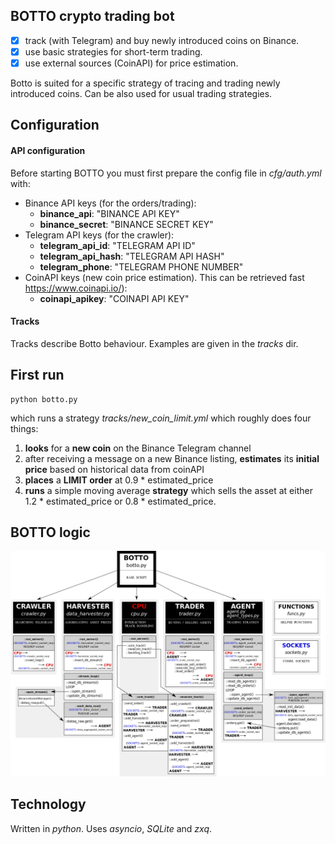 ## BOTTO crypto trading bot
- [x] track (with Telegram) and buy newly introduced coins on Binance.
- [x] use basic strategies for short-term trading.
- [x] use external sources (CoinAPI) for price estimation.

Botto is suited for a specific strategy of tracing and trading newly introduced coins. Can be also used for usual trading strategies.

## Configuration
#### API configuration
Before starting BOTTO you must first prepare the config file in *cfg/auth.yml* with:
* Binance API keys (for the orders/trading):
  - **binance_api**: "BINANCE API KEY"
  - **binance_secret**: "BINANCE SECRET KEY"
* Telegram API keys (for the crawler):
  - **telegram_api_id**: "TELEGRAM API ID"
  - **telegram_api_hash**: "TELEGRAM API HASH"
  - **telegram_phone**: "TELEGRAM PHONE NUMBER"
* CoinAPI keys (new coin price estimation). This can be retrieved fast https://www.coinapi.io/):
  - **coinapi_apikey**: "COINAPI API KEY"
#### Tracks
Tracks describe Botto behaviour. Examples are given in the *tracks* dir.
## First run
```
python botto.py
```
which runs a strategy *tracks/new_coin_limit.yml* which roughly does four things:
1. **looks** for a **new coin** on the Binance Telegram channel
2. after receiving a message on a new Binance listing, **estimates** its **initial price** based on historical data from coinAPI
3. **places** a **LIMIT order** at 0.9 \* estimated_price
4. **runs** a simple moving average **strategy** which sells the asset at either 1.2 \* estimated_price or 0.8 \* estimated_price.
## BOTTO logic

![image info](botto_logic.png)

## Technology
Written in *python*. Uses *asyncio*, *SQLite* and *zxq*.
